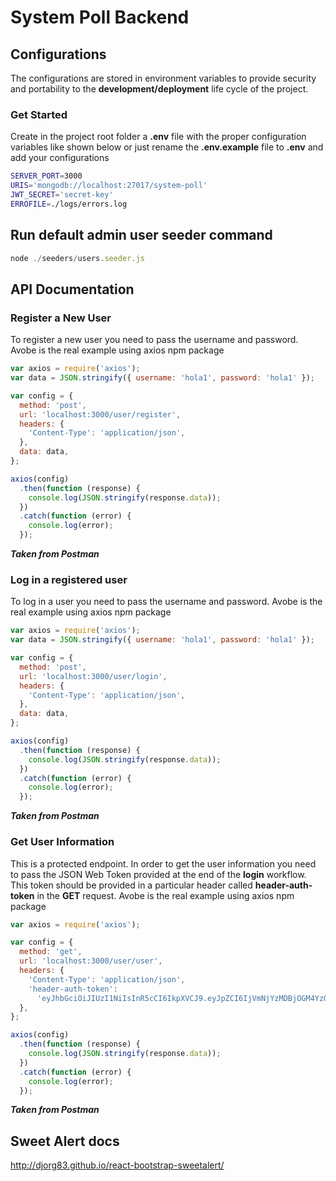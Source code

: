 # System Poll Backend

## Configurations

The configurations are stored in environment variables to provide security and portability to the **development/deployment** life cycle of the project.

### Get Started

Create in the project root folder a **.env** file with the proper configuration variables like shown below or just rename the **.env.example** file to **.env** and add your configurations

```bash
SERVER_PORT=3000
URIS='mongodb://localhost:27017/system-poll'
JWT_SECRET='secret-key'
ERROFILE=./logs/errors.log
```

## Run default admin user seeder command

```js
node ./seeders/users.seeder.js
```

## API Documentation

### Register a New User

To register a new user you need to pass the username and password. Avobe is the real example using axios npm package

```js
var axios = require('axios');
var data = JSON.stringify({ username: 'hola1', password: 'hola1' });

var config = {
  method: 'post',
  url: 'localhost:3000/user/register',
  headers: {
    'Content-Type': 'application/json',
  },
  data: data,
};

axios(config)
  .then(function (response) {
    console.log(JSON.stringify(response.data));
  })
  .catch(function (error) {
    console.log(error);
  });
```

**_Taken from Postman_**

### Log in a registered user

To log in a user you need to pass the username and password. Avobe is the real example using axios npm package

```js
var axios = require('axios');
var data = JSON.stringify({ username: 'hola1', password: 'hola1' });

var config = {
  method: 'post',
  url: 'localhost:3000/user/login',
  headers: {
    'Content-Type': 'application/json',
  },
  data: data,
};

axios(config)
  .then(function (response) {
    console.log(JSON.stringify(response.data));
  })
  .catch(function (error) {
    console.log(error);
  });
```

**_Taken from Postman_**

### Get User Information

This is a protected endpoint. In order to get the user information you need to pass the JSON Web Token provided at the end of the **login** workflow. This token should be provided in a particular header called **header-auth-token** in the **GET** request. Avobe is the real example using axios npm package

```js
var axios = require('axios');

var config = {
  method: 'get',
  url: 'localhost:3000/user/user',
  headers: {
    'Content-Type': 'application/json',
    'header-auth-token':
      'eyJhbGciOiJIUzI1NiIsInR5cCI6IkpXVCJ9.eyJpZCI6IjVmNjYzMDBjOGM4YzQ2NTllODljYWFmYiIsImlhdCI6MTYwMDUzMzE2NywiZXhwIjoxNjAwNTM2NzY3fQ.hQ6CH-IxXnEQ_jmxMMBaDiWBbxeDr3lBT_W8WBjDT1A',
  },
};

axios(config)
  .then(function (response) {
    console.log(JSON.stringify(response.data));
  })
  .catch(function (error) {
    console.log(error);
  });
```

**_Taken from Postman_**

## Sweet Alert docs

http://djorg83.github.io/react-bootstrap-sweetalert/

